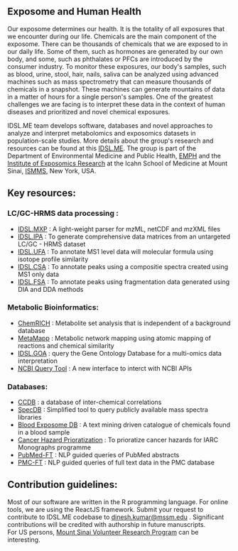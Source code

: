 ## Exposome and Human Health
Our exposome determines our health. It is the totality of all exposures that we encounter during our life. Chemicals are the main component of the exposome. There can be thousands of chemicals that we are exposed to in our daily life. Some of them, such as hormones are generated by our own body, and some, such as phthalates or PFCs are introduced by the consumer industry. To monitor these exposures, our body's samples, such as blood, urine, stool, hair, nails, saliva can be analyzed using advanced machines such as mass spectrometry that can measure thousands of chemicals in a snapshot. These machines can generate mountains of data in a matter of hours for a single person's samples. One of the greatest challenges we are facing is to interpret these data in the context of human diseases and prioritized and novel chemical exposures.

IDSL.ME team develops software, databases and novel approaches to analyze and interpret metabolomics and exposomics datasets in population-scale studies.
More details about the group's research and resources can be found at this [IDSL.ME](https://www.idsl.me/). The group is part of the Department of Environmental Medicine and Public Health, [EMPH](https://icahn.mssm.edu/about/departments/environmental-public-health) and the [Institute of Exposomics Research](https://mountsinaiexposomics.org/) at the Icahn School of Medicine at Mount Sinai, [ISMMS](https://icahn.mssm.edu/), New York, USA. 

## Key resources: 

### LC/GC-HRMS data processing : 
* [IDSL.MXP](https://github.com/idslme/IDSL.MXP) : A light-weight parser for mzML, netCDF and mzXML files
* [IDSL.IPA](https://github.com/idslme/IDSL.IPA) : To generate comprehensive data matrices from an untargeted LC/GC - HRMS dataset
* [IDSL.UFA](https://github.com/idslme/IDSL.UFA) : To annotate MS1 level data will molecular formula using isotope profile similarity
* [IDSL.CSA](https://github.com/idslme/IDSL.CSA) : To annotate peaks using a compositie spectra created using MS1 only data
* [IDSL.FSA](https://github.com/idslme/IDSL.FSA) : To annotate peaks using fragmentation data generated using DIA and DDA methods

### Metabolic Bioinformatics: 
* [ChemRICH](https://github.com/idslme/ChemRICH) : Metabolite set analysis that is independent of a background database
* [MetaMapp](#) : Metabolic network mapping using atomic mapping of reactions and chemical similarity
* [IDSL.GOA](https://goa.idsl.site/) : query the Gene Ontology Database for a multi-omics data interpretation
* [NCBI Query Tool](https://nqt.idsl.site/) : A new interface to interct with NCBI APIs

### Databases:
* [CCDB](https://ccdb.idsl.me/) : a database of inter-chemical correlations
* [SpecDB](https://specdb.idsl.me/) : Simplified tool to query publicly available mass spectra libraries
* [Blood Exposome DB](https://bloodexposome.org/) : A text mining driven catalogue of chemicals found in a blood sample
* [Cancer Hazard Prioratization](https://cancer.idsl.me/) : To prioratize cancer hazards for IARC Monographs programme
* [PubMed-FT](https://pubmed.idsl.site/) : NLP guided queries of PubMed abstracts
* [PMC-FT](https://pmc.idsl.me/) : NLP guided queries of full text data in the PMC database


## Contribution guidelines:
Most of our software are written in the R programming language. For online tools, we are using the ReactJS framework. Submit your request to contribute to IDSL.ME codebase to dinesh.kumar@mssm.edu . Significant contributions will be credited with authorship in future manuscripts.  
For US persons, [Mount Sinai Volunteer Research Program](https://www.mountsinai.org/locations/mount-sinai/about/volunteer/student-research) can be interesting. 




